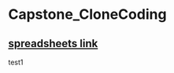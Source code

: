# Capstone_CloneCoding
## [spreadsheets link](https://docs.google.com/spreadsheets/d/1_7jOMuS-bEGTOhuuIspeNuWAEjM7uYG1XUPdcsJfmjs/edit?usp=sharing)
test1
	
